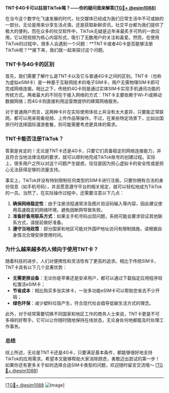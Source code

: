 **TNT卡4G卡可以註冊TikTok嗎？——你的疑问我来解答[[TG💪+ @esim1088](https://t.me/s/esim1088)]**

在当今这个数字化飞速发展的时代，社交媒体已经成为我们日常生活中不可或缺的一部分。无论是用来分享生活点滴，还是获取新鲜资讯，社交平台都为我们提供了极大的便利。而在众多的社交软件中，TikTok无疑是近年来最炙手可热的一款应用。它以短视频为核心内容形式，吸引了无数用户的关注和喜爱。然而，在使用TikTok的过程中，很多人会遇到一个问题：**TNT卡或者4G卡是否能够注册TikTok呢？**接下来，我们就一起来探讨这个问题。

### TNT卡与4G卡的区别

首先，我们需要了解什么是TNT卡以及它与普通4G卡之间的区别。TNT卡（也称为虚拟eSIM卡）是一种基于互联网技术的电子SIM卡，用户无需物理SIM卡即可完成网络连接。相比之下，传统的4G卡则是通过实体SIM卡实现手机通讯功能的传统方式。两者最大的不同在于接入网络的方式：TNT卡主要依赖于Wi-Fi或移动数据网络；而4G卡则直接利用运营商提供的蜂窝网络服务。

对于普通用户而言，这两种卡片在实际使用体验上并没有太大差异，只要能正常联网，都可以用来观看视频、上传作品等操作。不过，在某些特定场景下，比如出国旅行时选择国际漫游套餐，则可能需要考虑更具体的需求。

### TNT卡能否注册TikTok？

答案是肯定的！无论是TNT卡还是4G卡，只要它们具备稳定的网络连接能力，并且符合当地法律法规的要求，就可以顺利地完成TikTok账号的创建过程。实际上，很多用户之所以对这个问题产生疑惑，往往是因为担心虚拟卡的安全性或是担心无法获得足够的流量支持。

事实上，TikTok并没有特别限制任何类型的SIM卡进行注册。只要你拥有合法的身份信息（如手机号码），并且愿意遵守平台的相关规定，就可以轻松地成为TikTok的一员。当然了，在实际操作过程中，还需要注意以下几点：

1. **确保网络稳定性**：由于注册流程通常涉及图片验证码输入等内容，因此建议使用高速稳定的网络环境，避免因断网导致失败。
2. **准备好备用联系方式**：如果主手机号码出现问题，系统可能会要求验证其他联系方式，请提前做好准备。
3. **遵守当地政策**：部分国家和地区可能对外国IP地址访问有限制措施，请根据自身情况合理安排使用时间。

### 为什么越来越多的人倾向于使用TNT卡？

随着科技的进步，人们对便携性和灵活性有了更高的追求。相比于传统SIM卡，TNT卡具有以下几个显著优势：

- **无需更换设备**：无论你是苹果还是安卓用户，都可以通过下载指定应用程序轻松激活eSIM卡；
- **节省成本**：相比购买多张实体卡，一张多功能eSIM卡可以帮助您省去不少开销；
- **绿色环保**：减少塑料垃圾产生，符合现代社会倡导低碳生活方式的理念。

此外，对于经常需要切换不同国家和地区工作的商务人士来说，TNT卡更是不可多得的好帮手。它可以让你随时随地保持在线状态，无论身处何地都能及时处理工作事务。

### 总结

综上所述，无论是TNT卡还是4G卡，只要满足基本条件，都能够很好地支持TikTok的应用需求。希望本文能够帮助大家消除顾虑，勇敢迈出尝试的第一步！如果你还有更多关于如何选择合适SIM卡类型的问题，欢迎随时留言交流哦～ [[TG💪+ @esim1088](https://t.me/s/esim1088)]

---

[[TG💪+ @esim1088](https://t.me/s/esim1088) ![Image](https://i.postimg.cc/4NQfJmqS/Snipaste-2025-05-13-00-14-12.png)]